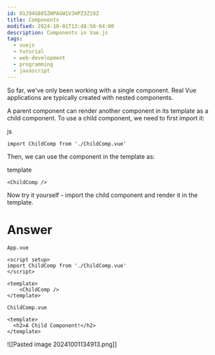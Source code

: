 ```yaml
---
id: 01J94G885ZWPAGW1VJHPZ3Z19Z
title: Components
modified: 2024-10-01T13:48:58-04:00
description: Components in Vue.js
tags:
  - vuejs
  - tutorial
  - web-development
  - programming
  - javascript
---
```

So far, we've only been working with a single component. Real Vue applications are typically created with nested components.

A parent component can render another component in its template as a child component. To use a child component, we need to first import it:

js

```
import ChildComp from './ChildComp.vue'
```

Then, we can use the component in the template as:

template

```
<ChildComp />
```

Now try it yourself - import the child component and render it in the template.

# Answer
`App.vue`
```vue
<script setup>
import ChildComp from './ChildComp.vue'
</script>

<template>
	<ChildComp />
</template>
```
`ChildComp.vue`
```vue
<template>
  <h2>A Child Component!</h2>
</template>
```
![[Pasted image 20241001134913.png]]